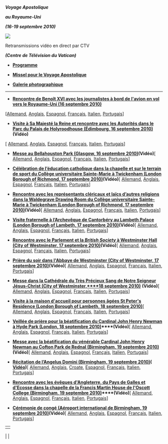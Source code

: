 ***Voyage Apostolique***

***au Royaume-Uni***

***(16-19 septembre 2010)***

![](http://www.vatican.va/holy_father/benedict_xvi/travels/2010/img/uk-map-big.jpg)

Retransmissions vidéo en direct par CTV

***(Centre de Télévision du Vatican)***

- **[Programme](/content/benedict-xvi/fr/travels/2010/documents/trav_ben-xvi_regno-unito_20100916.html)**


- **[Missel pour le Voyage Apostolique](http://www.vatican.va/news_services/liturgy/libretti/2010/messale_regnounito2010.pdf)**

- **[Galerie photographique](http://www.vatican.va/news_services/liturgy/photogallery/2010/20100918/index.html)**


* * *

- **[Rencontre de Benoît XVI avec les journalistes à bord de l'avion en vol vers le Royaume-Uni (16 septembre 2010)](/content/benedict-xvi/fr/speeches/2010/september/documents/hf_ben-xvi_spe_20100916_interv-regno-unito.html)**

[[Allemand](/content/benedict-xvi/de/speeches/2010/september/documents/hf_ben-xvi_spe_20100916_interv-regno-unito.html), [Anglais](/content/benedict-xvi/en/speeches/2010/september/documents/hf_ben-xvi_spe_20100916_interv-regno-unito.html), [Espagnol](/content/benedict-xvi/es/speeches/2010/september/documents/hf_ben-xvi_spe_20100916_interv-regno-unito.html), [Français](/content/benedict-xvi/fr/speeches/2010/september/documents/hf_ben-xvi_spe_20100916_interv-regno-unito.html), [Italien](/content/benedict-xvi/it/speeches/2010/september/documents/hf_ben-xvi_spe_20100916_interv-regno-unito.html), [Portugais](/content/benedict-xvi/pt/speeches/2010/september/documents/hf_ben-xvi_spe_20100916_interv-regno-unito.html)]


- **[Visite à Sa Majesté la Reine et rencontre avec les Autorités dans le Parc du Palais de Holyroodhouse (Édimbourg, 16 septembre 2010)](/content/benedict-xvi/fr/speeches/2010/september/documents/hf_ben-xvi_spe_20100916_incontro-autorita.html)(Vidéo)**

[ [Allemand](/content/benedict-xvi/de/speeches/2010/september/documents/hf_ben-xvi_spe_20100916_incontro-autorita.html), [Anglais](/content/benedict-xvi/en/speeches/2010/september/documents/hf_ben-xvi_spe_20100916_incontro-autorita.html), [Espagnol](/content/benedict-xvi/es/speeches/2010/september/documents/hf_ben-xvi_spe_20100916_incontro-autorita.html), [Français](/content/benedict-xvi/fr/speeches/2010/september/documents/hf_ben-xvi_spe_20100916_incontro-autorita.html), [Italien](/content/benedict-xvi/it/speeches/2010/september/documents/hf_ben-xvi_spe_20100916_incontro-autorita.html), [Portugais](/content/benedict-xvi/pt/speeches/2010/september/documents/hf_ben-xvi_spe_20100916_incontro-autorita.html)]


- **[Messe au Bellahouston Park (Glasgow, 16 septembre 2010)](/content/benedict-xvi/fr/homilies/2010/documents/hf_ben-xvi_hom_20100916_glasgow.html)(Vidéo)**[ [Allemand](/content/benedict-xvi/de/homilies/2010/documents/hf_ben-xvi_hom_20100916_glasgow.html), [Anglais](/content/benedict-xvi/en/homilies/2010/documents/hf_ben-xvi_hom_20100916_glasgow.html), [Espagnol](/content/benedict-xvi/es/homilies/2010/documents/hf_ben-xvi_hom_20100916_glasgow.html), [Français](/content/benedict-xvi/fr/homilies/2010/documents/hf_ben-xvi_hom_20100916_glasgow.html), [Italien](/content/benedict-xvi/it/homilies/2010/documents/hf_ben-xvi_hom_20100916_glasgow.html), [Portugais](/content/benedict-xvi/pt/homilies/2010/documents/hf_ben-xvi_hom_20100916_glasgow.html)]


- **[Célébration de l’éducation catholique dans la chapelle et sur le terrain de sport du Collège universitaire Sainte-Marie à Twickenham (London Borough of Richmond, 17 septembre 2010)](/content/benedict-xvi/fr/speeches/2010/september/documents/hf_ben-xvi_spe_20100917_mondo-educ.html)(Vidéo)**[ [Allemand](/content/benedict-xvi/de/speeches/2010/september/documents/hf_ben-xvi_spe_20100917_mondo-educ.html), [Anglais](/content/benedict-xvi/en/speeches/2010/september/documents/hf_ben-xvi_spe_20100917_mondo-educ.html), [Espagnol](/content/benedict-xvi/es/speeches/2010/september/documents/hf_ben-xvi_spe_20100917_mondo-educ.html), [Français](/content/benedict-xvi/fr/speeches/2010/september/documents/hf_ben-xvi_spe_20100917_mondo-educ.html), [Italien](/content/benedict-xvi/it/speeches/2010/september/documents/hf_ben-xvi_spe_20100917_mondo-educ.html), [Portugais](/content/benedict-xvi/pt/speeches/2010/september/documents/hf_ben-xvi_spe_20100917_mondo-educ.html)]


- **[Rencontre avec les représentants cléricaux et laïcs d’autres religions dans la Waldegrave Drawing Room du Collège universitaire Sainte-Marie à Twickenham (London Borough of Richmond, 17 septembre 2010)](/content/benedict-xvi/fr/speeches/2010/september/documents/hf_ben-xvi_spe_20100917_altre-religioni.html)(Vidéo)**[ [Allemand](/content/benedict-xvi/de/speeches/2010/september/documents/hf_ben-xvi_spe_20100917_altre-religioni.html), [Anglais](/content/benedict-xvi/en/speeches/2010/september/documents/hf_ben-xvi_spe_20100917_altre-religioni.html), [Espagnol](/content/benedict-xvi/es/speeches/2010/september/documents/hf_ben-xvi_spe_20100917_altre-religioni.html), [Français](/content/benedict-xvi/fr/speeches/2010/september/documents/hf_ben-xvi_spe_20100917_altre-religioni.html), [Italien](/content/benedict-xvi/it/speeches/2010/september/documents/hf_ben-xvi_spe_20100917_altre-religioni.html), [Portugais](/content/benedict-xvi/pt/speeches/2010/september/documents/hf_ben-xvi_spe_20100917_altre-religioni.html)]


- **[Visite fraternelle à l’Archevêque de Cantorbéry au Lambeth Palace (London Borough of Lambeth, 17 septembre 2010)](/content/benedict-xvi/fr/speeches/2010/september/documents/hf_ben-xvi_spe_20100917_arciv-canterbury.html)(Vidéo)**[ [Allemand](/content/benedict-xvi/de/speeches/2010/september/documents/hf_ben-xvi_spe_20100917_arciv-canterbury.html), [Anglais](/content/benedict-xvi/en/speeches/2010/september/documents/hf_ben-xvi_spe_20100917_arciv-canterbury.html), [Espagnol](/content/benedict-xvi/es/speeches/2010/september/documents/hf_ben-xvi_spe_20100917_arciv-canterbury.html), [Français](/content/benedict-xvi/fr/speeches/2010/september/documents/hf_ben-xvi_spe_20100917_arciv-canterbury.html), [Italien](/content/benedict-xvi/it/speeches/2010/september/documents/hf_ben-xvi_spe_20100917_arciv-canterbury.html), [Portugais](/content/benedict-xvi/pt/speeches/2010/september/documents/hf_ben-xvi_spe_20100917_arciv-canterbury.html)]


- **[Rencontre avec le Parlement et la *British Society* à Westminster Hall (City of Westminster, 17 septembre 2010)](/content/benedict-xvi/fr/speeches/2010/september/documents/hf_ben-xvi_spe_20100917_societa-civile.html)(Vidéo)**[ [Allemand](/content/benedict-xvi/de/speeches/2010/september/documents/hf_ben-xvi_spe_20100917_societa-civile.html), [Anglais](/content/benedict-xvi/en/speeches/2010/september/documents/hf_ben-xvi_spe_20100917_societa-civile.html), [Espagnol](/content/benedict-xvi/es/speeches/2010/september/documents/hf_ben-xvi_spe_20100917_societa-civile.html), [Français](/content/benedict-xvi/fr/speeches/2010/september/documents/hf_ben-xvi_spe_20100917_societa-civile.html), [Italien](/content/benedict-xvi/it/speeches/2010/september/documents/hf_ben-xvi_spe_20100917_societa-civile.html), [Portugais](/content/benedict-xvi/pt/speeches/2010/september/documents/hf_ben-xvi_spe_20100917_societa-civile.html)]


- **[Prière du soir dans l'Abbaye de Westminster (City of Westminster, 17 septembre 2010)](/content/benedict-xvi/fr/speeches/2010/september/documents/hf_ben-xvi_spe_20100917_celebrazione-ecumenica.html)(Vidéo)**[ [Allemand](/content/benedict-xvi/de/speeches/2010/september/documents/hf_ben-xvi_spe_20100917_celebrazione-ecumenica.html), [Anglais](/content/benedict-xvi/en/speeches/2010/september/documents/hf_ben-xvi_spe_20100917_celebrazione-ecumenica.html), [Espagnol](/content/benedict-xvi/es/speeches/2010/september/documents/hf_ben-xvi_spe_20100917_celebrazione-ecumenica.html), [Français](/content/benedict-xvi/fr/speeches/2010/september/documents/hf_ben-xvi_spe_20100917_celebrazione-ecumenica.html), [Italien](/content/benedict-xvi/it/speeches/2010/september/documents/hf_ben-xvi_spe_20100917_celebrazione-ecumenica.html), [Portugais](/content/benedict-xvi/pt/speeches/2010/september/documents/hf_ben-xvi_spe_20100917_celebrazione-ecumenica.html)]


- [**Messe dans la Cathédrale du Très Précieux Sang de Notre Seigneur Jésus-Christ (City of Westminster,****18 septembre 2010)**](/content/benedict-xvi/fr/homilies/2010/documents/hf_ben-xvi_hom_20100918_westminster.html) **(Vidéo)**[ [Allemand](/content/benedict-xvi/de/homilies/2010/documents/hf_ben-xvi_hom_20100918_westminster.html), [Anglais](/content/benedict-xvi/en/homilies/2010/documents/hf_ben-xvi_hom_20100918_westminster.html), [Espagnol](/content/benedict-xvi/es/homilies/2010/documents/hf_ben-xvi_hom_20100918_westminster.html), [Français](/content/benedict-xvi/fr/homilies/2010/documents/hf_ben-xvi_hom_20100918_westminster.html), [Italien](/content/benedict-xvi/it/homilies/2010/documents/hf_ben-xvi_hom_20100918_westminster.html), [Portugais](/content/benedict-xvi/pt/homilies/2010/documents/hf_ben-xvi_hom_20100918_westminster.html)]


- **[Visite à la maison d'accueil pour personnes âgées St Peter's Residence (London Borough of Lambeth, 18 septembre 2010)](/content/benedict-xvi/fr/speeches/2010/september/documents/hf_ben-xvi_spe_20100918_st-peter-residence.html)**[ [Allemand](/content/benedict-xvi/de/speeches/2010/september/documents/hf_ben-xvi_spe_20100918_st-peter-residence.html), [Anglais](/content/benedict-xvi/en/speeches/2010/september/documents/hf_ben-xvi_spe_20100918_st-peter-residence.html), [Espagnol](/content/benedict-xvi/es/speeches/2010/september/documents/hf_ben-xvi_spe_20100918_st-peter-residence.html), [Français](/content/benedict-xvi/fr/speeches/2010/september/documents/hf_ben-xvi_spe_20100918_st-peter-residence.html), [Italien](/content/benedict-xvi/it/speeches/2010/september/documents/hf_ben-xvi_spe_20100918_st-peter-residence.html), [Portugais](/content/benedict-xvi/pt/speeches/2010/september/documents/hf_ben-xvi_spe_20100918_st-peter-residence.html)]


- **[Veillée de prière pour la béatification du Cardinal John Henry Newman à Hyde Park (London, 18 septembre 2010)](/content/benedict-xvi/fr/speeches/2010/september/documents/hf_ben-xvi_spe_20100918_veglia-card-newman.html)****(Vidéo)**[ [Allemand](/content/benedict-xvi/de/speeches/2010/september/documents/hf_ben-xvi_spe_20100918_veglia-card-newman.html), [Anglais](/content/benedict-xvi/en/speeches/2010/september/documents/hf_ben-xvi_spe_20100918_veglia-card-newman.html), [Espagnol](/content/benedict-xvi/es/speeches/2010/september/documents/hf_ben-xvi_spe_20100918_veglia-card-newman.html), [Français](/content/benedict-xvi/fr/speeches/2010/september/documents/hf_ben-xvi_spe_20100918_veglia-card-newman.html), [Italien](/content/benedict-xvi/it/speeches/2010/september/documents/hf_ben-xvi_spe_20100918_veglia-card-newman.html), [Portugais](/content/benedict-xvi/pt/speeches/2010/september/documents/hf_ben-xvi_spe_20100918_veglia-card-newman.html)]


- **[Messe avec la béatification du vénérable Cardinal John Henry Newman au Cofton Park de Rednal (Birmingham, 19 septembre 2010)](/content/benedict-xvi/fr/homilies/2010/documents/hf_ben-xvi_hom_20100919_beatif-newman.html)(Vidéo)**[ [Allemand](/content/benedict-xvi/de/homilies/2010/documents/hf_ben-xvi_hom_20100919_beatif-newman.html), [Anglais](/content/benedict-xvi/en/homilies/2010/documents/hf_ben-xvi_hom_20100919_beatif-newman.html), [Espagnol](/content/benedict-xvi/es/homilies/2010/documents/hf_ben-xvi_hom_20100919_beatif-newman.html), [Français](/content/benedict-xvi/fr/homilies/2010/documents/hf_ben-xvi_hom_20100919_beatif-newman.html), [Italien](/content/benedict-xvi/it/homilies/2010/documents/hf_ben-xvi_hom_20100919_beatif-newman.html), [Portugais](/content/benedict-xvi/pt/homilies/2010/documents/hf_ben-xvi_hom_20100919_beatif-newman.html)]


- **[Récitation de l’Angelus Domini (Birmingham, 19 septembre 2010)](/content/benedict-xvi/fr/angelus/2010/documents/hf_ben-xvi_ang_20100919_regno-unito.html)( [Vidéo](https://www.youtube.com/watch?v=FS5haEfo0L0&ab_channel=VaticanNews))**[ [Allemand](/content/benedict-xvi/de/angelus/2010/documents/hf_ben-xvi_ang_20100919_regno-unito.html), [Anglais](/content/benedict-xvi/en/angelus/2010/documents/hf_ben-xvi_ang_20100919_regno-unito.html), [Croate](/content/benedict-xvi/hr/angelus/2010/documents/hf_ben-xvi_ang_20100919_regno-unito.html), [Espagnol](/content/benedict-xvi/es/angelus/2010/documents/hf_ben-xvi_ang_20100919_regno-unito.html), [Français](/content/benedict-xvi/fr/angelus/2010/documents/hf_ben-xvi_ang_20100919_regno-unito.html), [Italien](/content/benedict-xvi/it/angelus/2010/documents/hf_ben-xvi_ang_20100919_regno-unito.html), [Portugais](/content/benedict-xvi/pt/angelus/2010/documents/hf_ben-xvi_ang_20100919_regno-unito.html)]


- **[Rencontre avec les évêques d'Angleterre, du Pays de Galles et d'Ecosse dans la chapelle de la Francis Martin House de l'Oscott College (Birmingham, 19 septembre 2010)](/content/benedict-xvi/fr/speeches/2010/september/documents/hf_ben-xvi_spe_20100919_vescovi-inghilterra.html)****(Vidéo)**[ [Allemand](/content/benedict-xvi/de/speeches/2010/september/documents/hf_ben-xvi_spe_20100919_vescovi-inghilterra.html), [Anglais](/content/benedict-xvi/en/speeches/2010/september/documents/hf_ben-xvi_spe_20100919_vescovi-inghilterra.html), [Espagnol](/content/benedict-xvi/es/speeches/2010/september/documents/hf_ben-xvi_spe_20100919_vescovi-inghilterra.html), [Français](/content/benedict-xvi/fr/speeches/2010/september/documents/hf_ben-xvi_spe_20100919_vescovi-inghilterra.html), [Italien](/content/benedict-xvi/it/speeches/2010/september/documents/hf_ben-xvi_spe_20100919_vescovi-inghilterra.html), [Portugais](/content/benedict-xvi/pt/speeches/2010/september/documents/hf_ben-xvi_spe_20100919_vescovi-inghilterra.html)]


- **[Cérémonie de congé (Aéroport international de Birmingham, 19 septembre 2010)](/content/benedict-xvi/fr/speeches/2010/september/documents/hf_ben-xvi_spe_20100919_farewell.html)(Vidéo)**[ [Allemand](/content/benedict-xvi/de/speeches/2010/september/documents/hf_ben-xvi_spe_20100919_farewell.html), [Anglais](/content/benedict-xvi/en/speeches/2010/september/documents/hf_ben-xvi_spe_20100919_farewell.html), [Espagnol](/content/benedict-xvi/es/speeches/2010/september/documents/hf_ben-xvi_spe_20100919_farewell.html), [Français](/content/benedict-xvi/fr/speeches/2010/september/documents/hf_ben-xvi_spe_20100919_farewell.html), [Italien](/content/benedict-xvi/it/speeches/2010/september/documents/hf_ben-xvi_spe_20100919_farewell.html), [Portugais](/content/benedict-xvi/pt/speeches/2010/september/documents/hf_ben-xvi_spe_20100919_farewell.html)]


|     |
| --- |
|  |

|
|